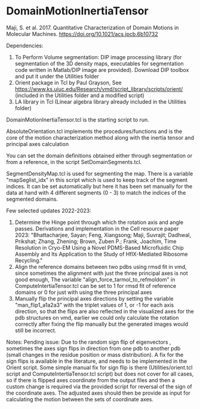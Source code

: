 # DomainMotionInertiaTensor
Maji, S. et al. 2017. Quantitative Characterization of Domain Motions in Molecular Machines. 
https://doi.org/10.1021/acs.jpcb.6b10732


Dependencies:
1. To Perform Volume segmentation: DIP image processing library (for segmentation of the 3D density maps, executables for segmentation code written in Matlab/DIP image are provided). Download DIP toolbox and put it under the Utilities folder
2. Orient package in Tcl by Paul Grayson, See https://www.ks.uiuc.edu/Research/vmd/script_library/scripts/orient/ (included in the Utilities folder and a modified script)
4. LA library in Tcl (Linear algebra library already included in the Utilities folder) 

DomainMotionInertiaTensor.tcl is the starting script to run.

AbsoluteOrientation.tcl implements the procedures/functions and is the core of the motion characterization method along with the inertia tensor and principal axes calculation

You can set the domain definitions obtained either through segmentation or from a reference, in the script SetDomainSegments.tcl.

SegmentDensityMap.tcl is used for segmenting the map. There is a variable "mapSeglist_idx" in this script which is used to keep track of the segment indices. It can be set automatically but here it has been set manually for the data at hand with 4 different segments (0 - 3) to match the indices of the segmented domains. 

Few selected updates 2022-2023:
1. Determine the Hinge point through which the rotation axis and angle passes.
   Derivations and implementation in the Cell resource paper 2023:
   "Bhattacharjee, Sayan; Feng, Xiangsong; Maji, Suvrajit; Dadhwal, Prikshat; Zhang, Zhening; Brown, Zuben P.; Frank, Joachim, Time Resolution in Cryo-EM Using a
   Novel PDMS-Based Microfluidic Chip Assembly and Its Application to the Study of HflX-Mediated Ribosome Recycling."
3. Align the reference domains between two pdbs using rmsd fit in vmd, since sometimes the alignment with just the three principal axes is not good enough,
   The variable "align_force_tarmol_to_refmoldom" in ComputeIntertiaTensor.tcl can be set to 1 for rmsd fit of reference domains or 0 for just with using the three
   principal axes 
4. Manually flip the principal axes directions by setting the variable "man_flip1_a1a2a3" with the triplet values of 1, or -1 for each axis direction, so that the     flips are also reflected in the visualized axes for the pdb structures on vmd, earlier we could only calculate the rotation correctly after fixing the flip
   manually but the generated images would still be incorrect.  
  

Notes: 
Pending issue:  Due to the random sign flip of eigenvectors , sometimes the axes sign flips in direction from one pdb to another pdb (small changes in the residue position or mass distribution). A fix for the sign flips is available in the literature, and needs to be implemented in the Orient script.
Some simple manual fix for sign flip is there (Utilities/orient.tcl script and ComputeIntertiaTensor.tcl script) but does not cover for all cases, so if there is flipped axes coordinate from the output files and then a custom change is required via the provided script for reversal of the sign of the coordinate axes. The adjusted axes should then be provide as input for calculating the motion between the sets of coordinate axes.
